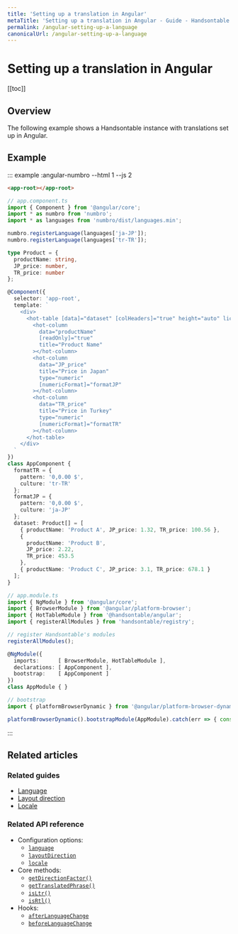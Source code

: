 ```yaml
---
title: 'Setting up a translation in Angular'
metaTitle: 'Setting up a translation in Angular - Guide - Handsontable Documentation'
permalink: /angular-setting-up-a-language
canonicalUrl: /angular-setting-up-a-language
---
```


# Setting up a translation in Angular

[[toc]]

## Overview

The following example shows a Handsontable instance with translations set up in Angular.

## Example
::: example :angular-numbro --html 1 --js 2
```html
<app-root></app-root>
```

```ts
// app.component.ts
import { Component } from '@angular/core';
import * as numbro from 'numbro';
import * as languages from 'numbro/dist/languages.min';

numbro.registerLanguage(languages['ja-JP']);
numbro.registerLanguage(languages['tr-TR']);

type Product = {
  productName: string,
  JP_price: number,
  TR_price: number
};

@Component({
  selector: 'app-root',
  template: `
    <div>
      <hot-table [data]="dataset" [colHeaders]="true" height="auto" licenseKey="non-commercial-and-evaluation">
        <hot-column
          data="productName"
          [readOnly]="true"
          title="Product Name"
        ></hot-column>
        <hot-column
          data="JP_price"
          title="Price in Japan"
          type="numeric"
          [numericFormat]="formatJP"
        ></hot-column>
        <hot-column
          data="TR_price"
          title="Price in Turkey"
          type="numeric"
          [numericFormat]="formatTR"
        ></hot-column>
      </hot-table>
    </div>
  `
})
class AppComponent {
  formatTR = {
    pattern: '0,0.00 $',
    culture: 'tr-TR'
  };
  formatJP = {
    pattern: '0,0.00 $',
    culture: 'ja-JP'
  };
  dataset: Product[] = [
    { productName: 'Product A', JP_price: 1.32, TR_price: 100.56 },
    {
      productName: 'Product B',
      JP_price: 2.22,
      TR_price: 453.5
    },
    { productName: 'Product C', JP_price: 3.1, TR_price: 678.1 }
  ];
}

// app.module.ts
import { NgModule } from '@angular/core';
import { BrowserModule } from '@angular/platform-browser';
import { HotTableModule } from '@handsontable/angular';
import { registerAllModules } from 'handsontable/registry';

// register Handsontable's modules
registerAllModules();

@NgModule({
  imports:      [ BrowserModule, HotTableModule ],
  declarations: [ AppComponent ],
  bootstrap:    [ AppComponent ]
})
class AppModule { }

// bootstrap
import { platformBrowserDynamic } from '@angular/platform-browser-dynamic';

platformBrowserDynamic().bootstrapModule(AppModule).catch(err => { console.error(err) });
```
:::

## Related articles

### Related guides

- [Language](@/guides/internationalization/language.md)
- [Layout direction](@/guides/internationalization/layout-direction.md)
- [Locale](@/guides/internationalization/locale.md)

### Related API reference

- Configuration options:
  - [`language`](@/api/options.md#language)
  - [`layoutDirection`](@/api/options.md#layoutdirection)
  - [`locale`](@/api/options.md#locale)
- Core methods:
  - [`getDirectionFactor()`](@/api/core.md#getdirectionfactor)
  - [`getTranslatedPhrase()`](@/api/core.md#gettranslatedphrase)
  - [`isLtr()`](@/api/core.md#isltr)
  - [`isRtl()`](@/api/core.md#isrtl)
- Hooks:
  - [`afterLanguageChange`](@/api/hooks.md#afterlanguagechange)
  - [`beforeLanguageChange`](@/api/hooks.md#beforelanguagechange)
